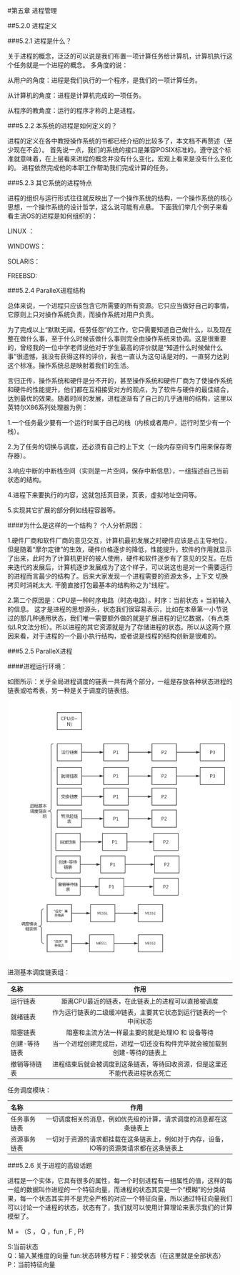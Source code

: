 #第五章  进程管理

##5.2.0  进程定义

###5.2.1 进程是什么？

关于进程的概念，泛泛的可以说是我们布置一项计算任务给计算机，计算机执行这个任务就是一个进程的概念。
多角度的说：

从用户的角度：进程是我们执行的一个程序，是我们的一项计算任务。

从计算机的角度：进程是计算机完成的一项任务。

从程序的教角度：运行的程序才称的上是进程。

###5.2.2 本系统的进程是如何定义的？

进程的定义在各中教授操作系统的书都已经介绍的比较多了，本文档不再赘述（至少现在不会）。
首先说一点，我们的系统的接口是兼容POSIX标准的。遵守这个标准就意味着，在上层看来进程的概念并没有什么变化，宏观上看来是没有什么变化的。
进程依然完成他的本职工作帮助我们完成计算的任务。

###5.2.3 其它系统的进程特点

进程的组织与运行形式往往就反映出了一个操作系统的结构，一个操作系统的核心思想，一个操作系统的设计哲学，这么说可能有点悬。
下面我们举几个例子来看看主流OS的进程是如何组织的：

LINUX ：

WINDOWS：

SOLARIS：

FREEBSD:

###5.2.4 ParalleX进程结构

总体来说，一个进程只应该包含它所需要的所有资源。它只应当做好自己的事情，它原则上只对操作系统负责，而操作系统对用户负责。

为了完成以上“默默无闻，任劳任怨”的工作，它只需要知道自己做什么，以及现在整在做什么事，至于什么时候该做什么事则完全由操作系统来协调。这是很重要的，曾经我的一位中学老师说他对于学生最高的评价就是“知道什么时候做什么事”很遗憾，我没有获得这样的评价，我也一直认为这句话是对的，一直努力达到这个标准。操作系统总是映射着我们的生活。

言归正传，操作系统和硬件是分不开的，甚至操作系统和硬件厂商为了使操作系统和硬件的性能提升，他们都在互相接受对方的观点，为了软件与硬件的最佳结合，达到最优的效果。随着时间的发展，进程逐渐有了自己的几乎通用的结构，这里以英特尔X86系列处理器为例：

1.一个任务最少要有一个运行时属于自己的栈（内核或者用户，运行时至少有一个栈）。

2.为了任务的切换与调度，还必须有自己的上下文（一段内存空间专门用来保存寄存器）。

3.响应中断的中断栈空间（实则是一片空间，保存中断信息），一组描述自己当前状态的结构。

4.进程下来要执行的内容，这就包括页目录，页表，虚拟地址空间等。

5.实现其它扩展的部分例如线程容器等。

####为什么是这样的一个结构？
个人分析原因：

1.硬件厂商和软件厂商的意见交互，计算机最初发展之时硬件应该是占主导地位，但是随着“摩尔定律”的生效，硬件价格逐步的降低，性能提升，软件的作用就显示了出来，此时为了计算机更好的被人使用，硬件和软件逐步有了意见的交互。在后来迭代的发展后，计算机逐步发展成为了这个样子，可以说这也是对一个需要运行的进程而言最少的结构了。后来大家发现一个进程需要的资源太多，上下文
切换拷贝时消耗太大. 干脆直接打包最基本的结构称之为“线程”。

2.第二个原因是：CPU是一种时序电路（时态电路）。时序：当前状态 + 当前输入的信息。 这才是进程的思想源头，状态我们很容易表示，比如在本章第一小节说过的那几种通用状态，我们唯一需要额外做的就是扩展进程的记忆数据，（有点类似LR文法分析）。所以进程的其它资源就是为了存储进程的状态。所以从这两个原因来看，对于进程的一个最小执行结构，或者说是线程的结构创新是很难的。

###5.2.5 ParalleX进程

####进程运行环境：

如图所示：关乎全局进程调度的链表一共有两个部分，一组是存放各种状态进程的链表或哈希表，另一种是关于调度的链表组。

![process](./image/进程内容.png)


进测基本调度链表组：

| 名称    |   作用   |
|:------|:--------:|
|运行链表 | 距离CPU最近的链表，在此链表上的进程可以直接被调度
|就绪链表 | 作为运行链表的二级缓冲链表，主要其它状态到运行链表的一个中间状态
|阻塞链表  | 阻塞和主流方法一样最主要的就是处理IO 和 设备等待
|创建-等待链表 |当一个进程创建完成后，进程一切还没有构件完毕就会被加载到创建-等待的链表上
|撤销等待链表  |进程结束后就会被调度到这条链表，等待回收资源，但是这里还不能代表进程状态死亡



任务调度模块：

|名称    |  作用   |
|:-------|:---------:|
|任务事务链表|一切调度相关的消息，例如优先级的计算，请求调度的消息都在这条链表上
|资源事务链表|一切对于资源的请求都挂载在这条链表上，例如对于内存，设备，IO等的资源类请求都在这条链表上




###5.2.6 关于进程的高级话题

进程是一个实体，它具有很多的属性，每一个时刻进程有一组属性的值，这样的每一组的数据叫作进程的一个特征向量，而进程的状态其实是一个“模糊”的分类结果，每一个状态其实并不是完全严格的对应一个特征向量，所以通过特征向量我们可以讨论一个进程的状态，状态有了，我们就可以使用计算理论来表示我们的计算模型了。

M = （S ， Q ，fun , F , P)

S:当前状态  
Q：输入某维度的向量
fun:状态转移方程
F：接受状态（在这里就是全部状态）
P：当前特征向量









